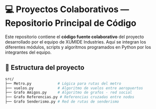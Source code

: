 # 💻 Proyectos Colaborativos — Repositorio Principal de Código

Este repositorio contiene el **código fuente colaborativo** del proyecto desarrollado por el equipo de XUMIDE Industries. Aquí se integran los diferentes módulos, scripts y algoritmos programados en Python por los integrantes del equipo.

## 🧩 Estructura del proyecto

```bash
src/
├── Metro.py            # Lógica para rutas del metro
├── vuelos.py           # Algoritmo de vuelos entre aeropuertos
├── Grafo Amigos.py     # Algoritmo de grafos - red social
├── Grafo Referencias.py # Referencias cruzadas entre nodos
├── Grafo Senderismo.py # Red de rutas de senderismo

